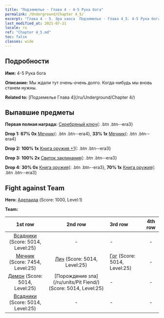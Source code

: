 ```yaml
---
title: "Подземелье - Глава 4 - 4-5 Рука бога"
permalink: /Underground/Chapter 4_5/
excerpt: "Глава 4 - 5. Эра хаоса  Подземелье - Глава 4_5. 4-5 Рука бога"
last_modified_at: 2021-07-21
locale: ru
ref: "Chapter 4_5.md"
toc: false
classes: wide
---
```


## Подробности

 **Имя:** 4-5 Рука бога

 **Описание:** Мы ждали тут очень-очень долго. Когда-нибудь мы вновь станем нужны.

 **Related to:** [Подземелье Глава 4](/ru/Underground/Chapter 4/)

## Выпавшие предметы

 **Первая полная награда:** [Серебряный ключ](/ItemsRU/con_693/){: .btn .btn--era3}

 **Drop 1:** **67% 0x** [Мечник](/ItemsRU/unt_193/){: .btn .btn--era4}, **33% 1x** [Мечник](/ItemsRU/unt_193/){: .btn .btn--era4}

 **Drop 2:** **100% 1x** [Книга оружия +1](/ItemsRU/mat_25/){: .btn .btn--era3}

 **Drop 3:** **100% 2x** [Свиток заклинания](/ItemsRU/con_694/){: .btn .btn--era3}

 **Drop 4:** **30% 0x** [Книга оружия](/ItemsRU/mat_18/){: .btn .btn--era3}, **70% 1x** [Книга оружия](/ItemsRU/mat_18/){: .btn .btn--era3}


## Fight against Team
 **Hero:** [Аделаида](/ru/heroes/Adelaide/) (Score: 1000, Level:1)

 **Team:**


  | 1st row | 2nd row | 3rd row | 4th row |
  |:----:|:----:|:----|:----:|
  | [Всадники](/ru/units/Cavalier/) (Score: 5014, Level:25)  | - | - | - |
  | [Мечник](/ru/units/Swordsman/) (Score: 7454, Level:25)  | [Лич](/ru/units/Lich/) (Score: 5014, Level:25)  | [Гог](/ru/units/Gog/) (Score: 5014, Level:25)  | - |
  | [Демон](/ru/units/Demon/) (Score: 5014, Level:25)  | [Порождение зла](/ru/units/Pit Fiend/) (Score: 5014, Level:25)  | - | - |
  | [Всадники](/ru/units/Cavalier/) (Score: 5014, Level:25)  | - | - | - |


